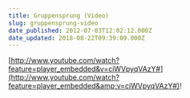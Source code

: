 ```yaml
---
title: Gruppensprung (Video)
slug: gruppensprung-video
date_published: 2012-07-03T12:02:12.000Z
date_updated: 2018-08-22T09:39:09.000Z
---
```


[http://www.youtube.com/watch?feature=player_embedded&v=ciWVpyqVAzY#](http://www.youtube.com/watch?feature=player_embedded&amp;v=ciWVpyqVAzY#)!
